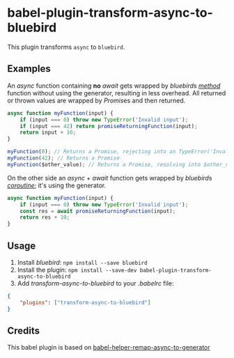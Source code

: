 # babel-plugin-transform-async-to-bluebird

This plugin transforms `async` to `bluebird`.

## Examples

An *async* function containing **no** *await* gets wrapped by *bluebird*s
[*method*](http://bluebirdjs.com/docs/api/promise.method.html) function without
using the generator, resulting in less overhead. All returned or thrown values
are wrapped by *Promis*es and then returned.
```javascript
async function myFunction(input) {
	if (input === 0) throw new TypeError('Invalid input');
	if (input === 42) return promiseReturningFunction(input);
	return input + 10;
}

myFunction(0); // Returns a Promise, rejecting into an TypeError('Invalid input')
myFunction(42); // Returns a Promise
myFunction($other_value); // Returns a Promise, resolving into $other_value + 10
```

On the other side an *async* + *await* function gets wrapped by *bluebird*s
[*coroutine*](http://bluebirdjs.com/docs/api/promise.coroutine.html); it's
using the generator.

```javascript
async function myFunction(input) {
	if (input === 0) throw new TypeError('Invalid input');
	const res = await promiseReturningFunction(input);
	return res + 10;
}
```

## Usage

1. Install *bluebird*: `npm install --save bluebird`
2. Install the plugin: `npm install --save-dev babel-plugin-transform-async-to-bluebird`
3. Add *transform-async-to-bluebird* to your *.babelrc* file:
```json
{
	"plugins": ["transform-async-to-bluebird"]
}
```

## Credits
This babel plugin is based on
[babel-helper-remap-async-to-generator](https://github.com/babel/babel/tree/master/packages/babel-helper-remap-async-to-generator)
